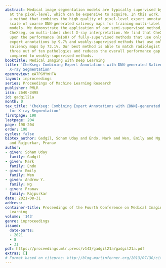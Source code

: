 ```yaml
---
abstract: Medical image segmentation models are typically supervised by expert annotations
  at the pixel-level, which can be expensive to acquire. In this work, we propose
  a method that combines the high quality of pixel-level expert annotations with the
  scale of coarse DNN-generated saliency maps for training multi-label semantic segmentation
  models. We demonstrate the application of our semi-supervised method, which we call
  CheXseg, on multi-label chest X-ray interpretation. We find that CheXseg improves
  upon the performance (mIoU) of fully-supervised methods that use only pixel-level
  expert annotations by 9.7% and weakly-supervised methods that use only DNN-generated
  saliency maps by 73.1%. Our best method is able to match radiologist agreement on
  three out of ten pathologies and reduces the overall performance gap by 57.2% as
  compared to weakly-supervised methods.
booktitle: Medical Imaging with Deep Learning
title: 'CheXseg: Combining Expert Annotations with DNN-generated Saliency Maps for
  X-ray Segmentation'
openreview: eA7PGMYmHFA
layout: inproceedings
series: Proceedings of Machine Learning Research
publisher: PMLR
issn: 2640-3498
id: gadgil21a
month: 0
tex_title: 'CheXseg: Combining Expert Annotations with {DNN}-generated Saliency Maps
  for X-ray Segmentation'
firstpage: 190
lastpage: 204
page: 190-204
order: 190
cycles: false
bibtex_author: Gadgil, Soham Uday and Endo, Mark and Wen, Emily and Ng, Andrew Y.
  and Rajpurkar, Pranav
author:
- given: Soham Uday
  family: Gadgil
- given: Mark
  family: Endo
- given: Emily
  family: Wen
- given: Andrew Y.
  family: Ng
- given: Pranav
  family: Rajpurkar
date: 2021-08-31
address:
container-title: Proceedings of the Fourth Conference on Medical Imaging with Deep
  Learning
volume: '143'
genre: inproceedings
issued:
  date-parts:
  - 2021
  - 8
  - 31
pdf: https://proceedings.mlr.press/v143/gadgil21a/gadgil21a.pdf
extras: []
# Format based on citeproc: http://blog.martinfenner.org/2013/07/30/citeproc-yaml-for-bibliographies/
---
```

